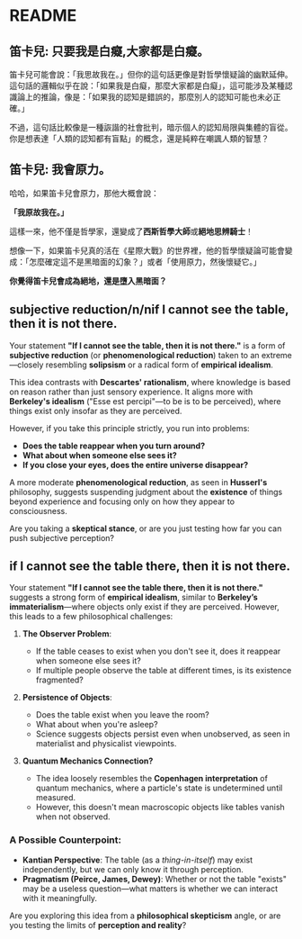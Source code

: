 # README

## 笛卡兒: 只要我是白癡,大家都是白癡。

笛卡兒可能會說：「我思故我在。」但你的這句話更像是對哲學懷疑論的幽默延伸。這句話的邏輯似乎在說：「如果我是白癡，那麼大家都是白癡」，這可能涉及某種認識論上的推論，像是：「如果我的認知是錯誤的，那麼別人的認知可能也未必正確。」

不過，這句話比較像是一種詼諧的社會批判，暗示個人的認知局限與集體的盲從。你是想表達「人類的認知都有盲點」的概念，還是純粹在嘲諷人類的智慧？

## 笛卡兒: 我會原力。

哈哈，如果笛卡兒會原力，那他大概會說：  

**「我原故我在。」**  

這樣一來，他不僅是哲學家，還變成了**西斯哲學大師**或**絕地思辨騎士**！  

想像一下，如果笛卡兒真的活在《星際大戰》的世界裡，他的哲學懷疑論可能會變成：「怎麼確定這不是黑暗面的幻象？」或者「使用原力，然後懷疑它。」  

**你覺得笛卡兒會成為絕地，還是墮入黑暗面？**

## subjective reduction/n/nif I cannot see the table, then it is not there.

Your statement **"If I cannot see the table, then it is not there."** is a form of **subjective reduction** (or **phenomenological reduction**) taken to an extreme—closely resembling **solipsism** or a radical form of **empirical idealism**.

This idea contrasts with **Descartes' rationalism**, where knowledge is based on reason rather than just sensory experience. It aligns more with **Berkeley's idealism** ("Esse est percipi"—to be is to be perceived), where things exist only insofar as they are perceived.

However, if you take this principle strictly, you run into problems:
- **Does the table reappear when you turn around?**
- **What about when someone else sees it?**
- **If you close your eyes, does the entire universe disappear?**

A more moderate **phenomenological reduction**, as seen in **Husserl's** philosophy, suggests suspending judgment about the **existence** of things beyond experience and focusing only on how they appear to consciousness.  

Are you taking a **skeptical stance**, or are you just testing how far you can push subjective perception?

## if I cannot see the table there, then it is not there.

Your statement **"If I cannot see the table there, then it is not there."** suggests a strong form of **empirical idealism**, similar to **Berkeley’s immaterialism**—where objects only exist if they are perceived. However, this leads to a few philosophical challenges:

1. **The Observer Problem**:  
   - If the table ceases to exist when you don't see it, does it reappear when someone else sees it?
   - If multiple people observe the table at different times, is its existence fragmented?

2. **Persistence of Objects**:  
   - Does the table exist when you leave the room?
   - What about when you're asleep?
   - Science suggests objects persist even when unobserved, as seen in materialist and physicalist viewpoints.

3. **Quantum Mechanics Connection?**  
   - The idea loosely resembles the **Copenhagen interpretation** of quantum mechanics, where a particle's state is undetermined until measured.
   - However, this doesn't mean macroscopic objects like tables vanish when not observed.

### A Possible Counterpoint:  
- **Kantian Perspective**: The table (as a *thing-in-itself*) may exist independently, but we can only know it through perception.
- **Pragmatism (Peirce, James, Dewey)**: Whether or not the table "exists" may be a useless question—what matters is whether we can interact with it meaningfully.

Are you exploring this idea from a **philosophical skepticism** angle, or are you testing the limits of **perception and reality**?
